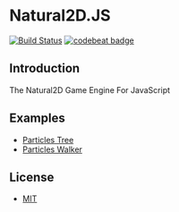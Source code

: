 # Natural2D.JS
[![Build Status](https://travis-ci.org/experdot/Natural2D.JS.svg?branch=master)](https://travis-ci.org/experdot/Natural2D.JS) [![codebeat badge](https://codebeat.co/badges/88011fec-7b87-4948-bff6-c391a5055c88)](https://codebeat.co/projects/github-com-experdot-natural2d-js-master)

## Introduction
The Natural2D Game Engine For JavaScript

## Examples
- [Particles Tree](https://experdot.github.io/Natural2D.JS/views/particles-tree.html)
- [Particles Walker](https://experdot.github.io/Natural2D.JS/views/particles-walker.html)

## License
- [MIT](./LICENSE)
